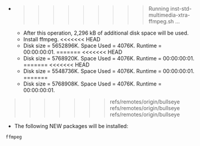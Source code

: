 * >>>>>>>>> Running inst-std-multimedia-xtra-ffmpeg.sh ...
  * After this operation, 2,296 kB of additional disk space will be used.
  * Install ffmpeg.
<<<<<<< HEAD
  * Disk size = 5652896K. Space Used = 4076K. Runtime = 00:00:00:01.
=======
<<<<<<< HEAD
  * Disk size = 5768920K. Space Used = 4076K. Runtime = 00:00:00:01.
=======
<<<<<<< HEAD
  * Disk size = 5548736K. Space Used = 4076K. Runtime = 00:00:00:01.
=======
  * Disk size = 5768908K. Space Used = 4076K. Runtime = 00:00:00:01.
>>>>>>> refs/remotes/origin/bullseye
>>>>>>> refs/remotes/origin/bullseye
>>>>>>> refs/remotes/origin/bullseye
  * The following NEW packages will be installed:
  ```bash
ffmpeg
  ```
